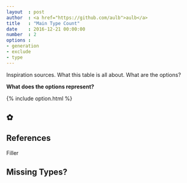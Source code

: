 ```yaml
---
layout	: post
author	: <a href="https://github.com/aulb">aulb</a>
title 	: "Main Type Count"
date	: 2016-12-21 00:00:00
number	: 2
options	: 
- generation 
- exclude 
- type
---
```

Inspiration sources. What this table is all about. What are the options?

<p><strong>What does the options represent?</strong></p>

{% include option.html %}

<h2 class="ui horizontal header divider">
     ✿
</h2>
<div id="pokeChart"></div>

<h2 class="ui horizontal header divider">	
    References
</h2>
Filler

<h2 class="ui horizontal header divider">	
    Missing Types?
</h2>